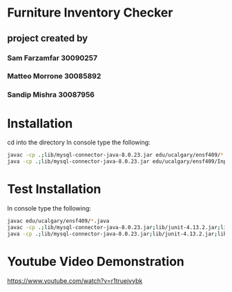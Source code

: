 # Furniture Inventory Checker
## project created by
### Sam Farzamfar 30090257 
### Matteo Morrone 30085892
### Sandip Mishra 30087956

# Installation
cd into the directory 
In console type the following:

```bash
javac -cp .;lib/mysql-connector-java-8.0.23.jar edu/ucalgary/ensf409/*.java
java -cp .;lib/mysql-connector-java-8.0.23.jar edu/ucalgary/ensf409/Input
```
# Test Installation

In console type the following:
```bash
javac edu/ucalgary/ensf409/*.java 
javac -cp .;lib/mysql-connector-java-8.0.23.jar;lib/junit-4.13.2.jar;lib/hamcrest-core-1.3.jar JUnit/FPTest.java
java -cp .;lib/mysql-connector-java-8.0.23.jar;lib/junit-4.13.2.jar;lib/hamcrest-core-1.3.jar org.junit.runner.JUnitCore JUnit.FPTest
```

# Youtube Video Demonstration 
https://www.youtube.com/watch?v=r1truejvybk